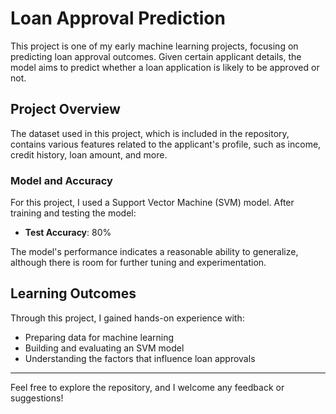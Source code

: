 # Loan Approval Prediction

This project is one of my early machine learning projects, focusing on predicting loan approval outcomes. Given certain applicant details, the model aims to predict whether a loan application is likely to be approved or not.

## Project Overview
The dataset used in this project, which is included in the repository, contains various features related to the applicant's profile, such as income, credit history, loan amount, and more.

### Model and Accuracy
For this project, I used a Support Vector Machine (SVM) model. After training and testing the model:
- **Test Accuracy**: 80%

The model's performance indicates a reasonable ability to generalize, although there is room for further tuning and experimentation.

## Learning Outcomes
Through this project, I gained hands-on experience with:
- Preparing data for machine learning
- Building and evaluating an SVM model
- Understanding the factors that influence loan approvals

---

Feel free to explore the repository, and I welcome any feedback or suggestions!
